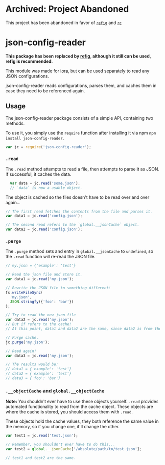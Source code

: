 # Archived: Project Abandoned
This project has been abandoned in favor of [`refig`](https://github.com/jamen/refig) and [`rc`](https://npmjs.com/rc)

# json-config-reader

**This package has been replaced by [refig](https://github.com/iora/refig), although it still can be used, refig is recommended.**

This module was made for [iora](https://github.com/iora/iora), but can be used separately to read any JSON configurations.

json-config-reader reads configurations, parses them, and caches them in case they need to be referenced again.

## Usage
The json-config-reader package consists of a simple API, containing two methods.

To use it, you simply use the `require` function after installing it via npm `npm install json-config-reader`.

```javascript
var jc = require('json-config-reader');
```

### `.read`
The `.read` method attempts to read a file, then attempts to parse it as JSON.  If successful, it caches the data.

```javascript
  var data = jc.read('some.json');
  // `data` is now a usable object.
```

The object is cached so the files doesn't have to be read over and over again...

```javascript
// The first read fetches the contents from the file and parses it.
var data1 = jc.read('config.json');

// The second read refers to the `global.__jsonCache` object.
var data2 = jc.read('config.json');
```

### `.purge`
The `.purge` method sets and entry in `global.__jsonCache` to `undefined`, so the `.read` function will re-read the JSON file.

```javascript
// my.json = {'example': 'test'}

// Read the json file and store it.
var data1 = jc.read('my.json');

// Rewrite the JSON file to something different!
fs.writeFileSync(
  'my.json',
  JSON.stringfy({'foo': 'bar'})
);

// Try to read the new json file
var data2 = jc.read('my.json');
// But if refers to the cache!
// At this point, data1 and data2 are the same, since data2 is from the cache.

// Purge cache.
jc.purge('my.json');

// Read again!
var data3 = jc.read('my.json');

// The results would be:
// data1 = {'example': 'test'}
// data2 = {'example': 'test'}
// data3 = {'foo': 'bar'}
```

### `.__objectCache` and `global.__objectCache`
**Note:** You shouldn't ever have to use these objects yourself.  `.read` provides automated functionality to read from the cache object.  These objects are where the cache is stored, you should access them with `.read`.

These objects hold the cache values, they both reference the same value in the memory, so if you change one, it'll change the other.

```javascript
var test1 = jc.read('test.json');

// Remember, you shouldn't ever have to do this...
var test2 = global.__jsonCache['/absolute/path/to/test.json'];

// test1 and test2 are the same.
```
